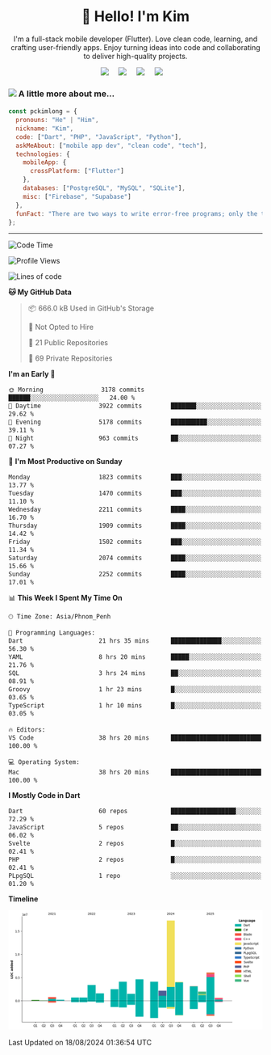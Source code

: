 <h1 align="center">👋 Hello! I'm Kim</h1>

<p align="center">
   I'm a full-stack mobile developer (Flutter). Love clean code, learning, and crafting user-friendly apps. Enjoy turning ideas into code and collaborating to deliver high-quality projects.
</p>

<p align="center">
  <a href="mailto:pochkimlong88@gmail.com"><img src="https://img.shields.io/badge/gmail-%23D14836.svg?&style=for-the-badge&logo=gmail&logoColor=white" /></a>&nbsp;&nbsp;&nbsp;&nbsp;
  <a href="https://t.me/pochkimlong/"><img src="https://img.shields.io/badge/telegram-%230077B5.svg?&style=for-the-badge&logo=telegram&logoColor=white" /></a>&nbsp;&nbsp;&nbsp;&nbsp;
  <a href="https://www.youtube.com/@PochKimlong/"><img src="https://img.shields.io/badge/youtube-%23dc2743.svg?&style=for-the-badge&logo=youtube&logoColor=white" /></a>&nbsp;&nbsp;&nbsp;&nbsp;
  <a href="https://www.tiktok.com/@pckimlong/"><img src="https://img.shields.io/badge/tiktok-%23000000.svg?&style=for-the-badge&logo=tiktok&logoColor=white" /></a>&nbsp;&nbsp;&nbsp;&nbsp;
</p>

### <img src="https://media.giphy.com/media/VgCDAzcKvsR6OM0uWg/giphy.gif" width="50"> A little more about me...  

```javascript
const pckimlong = {
  pronouns: "He" | "Him",
  nickname: "Kim",
  code: ["Dart", "PHP", "JavaScript", "Python"],
  askMeAbout: ["mobile app dev", "clean code", "tech"],
  technologies: {
    mobileApp: {
      crossPlatform: ["Flutter"]
    },
    databases: ["PostgreSQL", "MySQL", "SQLite"],
    misc: ["Firebase", "Supabase"]
  },
  funFact: "There are two ways to write error-free programs; only the third one works."
};
```
---

<!--START_SECTION:waka-->
![Code Time](http://img.shields.io/badge/Code%20Time-360%20hrs%2026%20mins-blue)

![Profile Views](http://img.shields.io/badge/Profile%20Views-4-blue)

![Lines of code](https://img.shields.io/badge/From%20Hello%20World%20I%27ve%20Written-25.1%20million%20lines%20of%20code-blue)

**🐱 My GitHub Data** 

> 📦 666.0 kB Used in GitHub's Storage 
 > 
> 🚫 Not Opted to Hire
 > 
> 📜 21 Public Repositories 
 > 
> 🔑 69 Private Repositories 
 > 
**I'm an Early 🐤** 

```text
🌞 Morning                3178 commits        ██████░░░░░░░░░░░░░░░░░░░   24.00 % 
🌆 Daytime                3922 commits        ███████░░░░░░░░░░░░░░░░░░   29.62 % 
🌃 Evening                5178 commits        ██████████░░░░░░░░░░░░░░░   39.11 % 
🌙 Night                  963 commits         ██░░░░░░░░░░░░░░░░░░░░░░░   07.27 % 
```
📅 **I'm Most Productive on Sunday** 

```text
Monday                   1823 commits        ███░░░░░░░░░░░░░░░░░░░░░░   13.77 % 
Tuesday                  1470 commits        ███░░░░░░░░░░░░░░░░░░░░░░   11.10 % 
Wednesday                2211 commits        ████░░░░░░░░░░░░░░░░░░░░░   16.70 % 
Thursday                 1909 commits        ████░░░░░░░░░░░░░░░░░░░░░   14.42 % 
Friday                   1502 commits        ███░░░░░░░░░░░░░░░░░░░░░░   11.34 % 
Saturday                 2074 commits        ████░░░░░░░░░░░░░░░░░░░░░   15.66 % 
Sunday                   2252 commits        ████░░░░░░░░░░░░░░░░░░░░░   17.01 % 
```


📊 **This Week I Spent My Time On** 

```text
🕑︎ Time Zone: Asia/Phnom_Penh

💬 Programming Languages: 
Dart                     21 hrs 35 mins      ██████████████░░░░░░░░░░░   56.30 % 
YAML                     8 hrs 20 mins       █████░░░░░░░░░░░░░░░░░░░░   21.76 % 
SQL                      3 hrs 24 mins       ██░░░░░░░░░░░░░░░░░░░░░░░   08.91 % 
Groovy                   1 hr 23 mins        █░░░░░░░░░░░░░░░░░░░░░░░░   03.65 % 
TypeScript               1 hr 10 mins        █░░░░░░░░░░░░░░░░░░░░░░░░   03.05 % 

🔥 Editors: 
VS Code                  38 hrs 20 mins      █████████████████████████   100.00 % 

💻 Operating System: 
Mac                      38 hrs 20 mins      █████████████████████████   100.00 % 
```

**I Mostly Code in Dart** 

```text
Dart                     60 repos            ██████████████████░░░░░░░   72.29 % 
JavaScript               5 repos             ██░░░░░░░░░░░░░░░░░░░░░░░   06.02 % 
Svelte                   2 repos             █░░░░░░░░░░░░░░░░░░░░░░░░   02.41 % 
PHP                      2 repos             █░░░░░░░░░░░░░░░░░░░░░░░░   02.41 % 
PLpgSQL                  1 repo              ░░░░░░░░░░░░░░░░░░░░░░░░░   01.20 % 
```



**Timeline**

![Lines of Code chart](https://raw.githubusercontent.com/pckimlong/pckimlong/main/assets/bar_graph.png)


 Last Updated on 18/08/2024 01:36:54 UTC
<!--END_SECTION:waka-->

<!---
PochKimlong/PochKimlong is a ✨ special ✨ repository because its `README.md` (this file) appears on your GitHub profile.
You can click the Preview link to take a look at your changes.
--->
